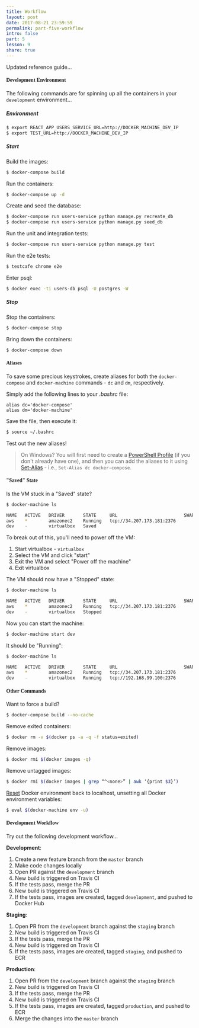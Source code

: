 ```yaml
---
title: Workflow
layout: post
date: 2017-08-21 23:59:59
permalink: part-five-workflow
intro: false
part: 5
lesson: 9
share: true
---
```


Updated reference guide...

#### <span style="font-family:'Montserrat', 'sans-serif';">Development Environment</span>

The following commands are for spinning up all the containers in your `development` environment...

##### Environment 

```sh
$ export REACT_APP_USERS_SERVICE_URL=http://DOCKER_MACHINE_DEV_IP
$ export TEST_URL=http://DOCKER_MACHINE_DEV_IP
```

##### Start  

Build the images:

```sh
$ docker-compose build
```

Run the containers:

```sh
$ docker-compose up -d
```

Create and seed the database:

```sh
$ docker-compose run users-service python manage.py recreate_db
$ docker-compose run users-service python manage.py seed_db
```

Run the unit and integration tests:

```sh
$ docker-compose run users-service python manage.py test
```

Run the e2e tests:

```sh
$ testcafe chrome e2e
```

Enter psql:

```sh
$ docker exec -ti users-db psql -U postgres -W
```

##### Stop

Stop the containers:

```sh
$ docker-compose stop
```

Bring down the containers:

```sh
$ docker-compose down
```

#### <span style="font-family:'Montserrat', 'sans-serif';">Aliases</span>

To save some precious keystrokes, create aliases for both the `docker-compose` and `docker-machine` commands - `dc` and `dm`, respectively.

Simply add the following lines to your *.bashrc* file:

```
alias dc='docker-compose'
alias dm='docker-machine'
```

Save the file, then execute it:

```sh
$ source ~/.bashrc
```

Test out the new aliases!

> On Windows? You will first need to create a [PowerShell Profile](https://msdn.microsoft.com/en-us/powershell/scripting/core-powershell/ise/how-to-use-profiles-in-windows-powershell-ise) (if you don't already have one), and then you can add the aliases to it using [Set-Alias](https://msdn.microsoft.com/en-us/powershell/reference/5.1/microsoft.powershell.utility/set-alias) - i.e., `Set-Alias dc docker-compose`.

#### <span style="font-family:'Montserrat', 'sans-serif';">"Saved" State</span>

Is the VM stuck in a "Saved" state?

```sh
$ docker-machine ls

NAME   ACTIVE   DRIVER       STATE     URL                         SWARM   DOCKER        ERRORS
aws    *        amazonec2    Running   tcp://34.207.173.181:2376           v17.05.0-ce
dev    -        virtualbox   Saved                                         Unknown
```

To break out of this, you'll need to power off the VM:

1. Start virtualbox - `virtualbox`
1. Select the VM and click "start"
1. Exit the VM and select "Power off the machine"
1. Exit virtualbox

The VM should now have a "Stopped" state:

```sh
$ docker-machine ls

NAME   ACTIVE   DRIVER       STATE     URL                         SWARM   DOCKER        ERRORS
aws    *        amazonec2    Running   tcp://34.207.173.181:2376           v17.05.0-ce
dev    -        virtualbox   Stopped                                       Unknown
```

Now you can start the machine:

```sh
$ docker-machine start dev
```

It should be "Running":

```sh
$ docker-machine ls

NAME   ACTIVE   DRIVER       STATE     URL                         SWARM   DOCKER        ERRORS
aws    *        amazonec2    Running   tcp://34.207.173.181:2376           v17.05.0-ce
dev    -        virtualbox   Running   tcp://192.168.99.100:2376           v17.05.0-ce
```

#### <span style="font-family:'Montserrat', 'sans-serif';">Other Commands</span>

Want to force a build?

```sh
$ docker-compose build --no-cache
```

Remove exited containers:

```sh
$ docker rm -v $(docker ps -a -q -f status=exited)
```

Remove images:

```sh
$ docker rmi $(docker images -q)
```

Remove untagged images:

```sh
$ docker rmi $(docker images | grep “^<none>” | awk ‘{print $3}’)
```

[Reset](https://stackoverflow.com/a/33251637/1799408) Docker environment back to localhost, unsetting all Docker environment variables:

```sh
$ eval $(docker-machine env -u)
```

#### <span style="font-family:'Montserrat', 'sans-serif';">Development Workflow</span>

Try out the following development workflow...

**Development**:

1. Create a new feature branch from the `master` branch
1. Make code changes locally
1. Open PR against the `development` branch
1. New build is triggered on Travis CI
1. If the tests pass, merge the PR
1. New build is triggered on Travis CI
1. If the tests pass, images are created, tagged `development`, and pushed to Docker Hub

**Staging**:

1. Open PR from the `development` branch against the `staging` branch
1. New build is triggered on Travis CI
1. If the tests pass, merge the PR
1. New build is triggered on Travis CI
1. If the tests pass, images are created, tagged `staging`, and pushed to ECR

**Production**:

1. Open PR from the `development` branch against the `staging` branch
1. New build is triggered on Travis CI
1. If the tests pass, merge the PR
1. New build is triggered on Travis CI
1. If the tests pass, images are created, tagged `production`, and pushed to ECR
1. Merge the changes into the `master` branch
